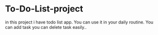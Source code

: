 # To-Do-List-project
in this project i have todo list app. You can use it in your daily routine.  You can add  task you can delete task easily..

